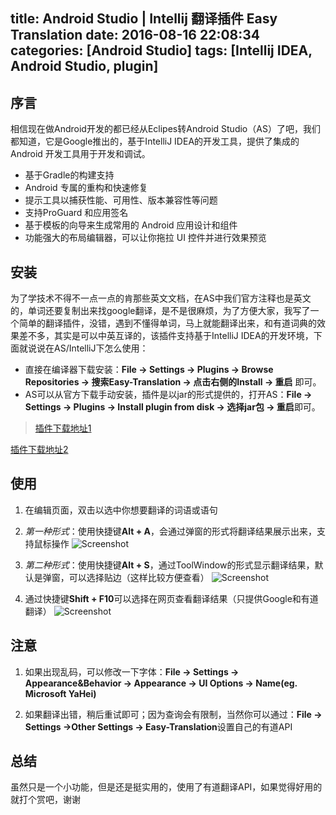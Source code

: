 title: Android Studio | Intellij 翻译插件 Easy Translation
date: 2016-08-16 22:08:34
categories: [Android Studio]
tags: [Intellij IDEA, Android Studio, plugin]
---
## 序言

相信现在做Android开发的都已经从Eclipes转Android Studio（AS）了吧，我们都知道，它是Google推出的，基于IntelliJ IDEA的开发工具，提供了集成的 Android 开发工具用于开发和调试。
- 基于Gradle的构建支持
- Android 专属的重构和快速修复
- 提示工具以捕获性能、可用性、版本兼容性等问题
- 支持ProGuard 和应用签名
- 基于模板的向导来生成常用的 Android 应用设计和组件
- 功能强大的布局编辑器，可以让你拖拉 UI 控件并进行效果预览

<!-- more -->
## 安装

为了学技术不得不一点一点的肯那些英文文档，在AS中我们官方注释也是英文的，单词还要复制出来找google翻译，是不是很麻烦，为了方便大家，我写了一个简单的翻译插件，没错，遇到不懂得单词，马上就能翻译出来，和有道词典的效果差不多，其实是可以中英互译的，该插件支持基于IntelliJ IDEA的开发环境，下面就说说在AS/IntelliJ下怎么使用：

- 直接在编译器下载安装：**File -> Settings -> Plugins -> Browse Repositories -> 搜索Easy-Translation -> 点击右侧的Install -> 重启** 即可。
- AS可以从官方下载手动安装，插件是以jar的形式提供的，打开AS：**File -> Settings -> Plugins -> Install plugin from disk -> 选择jar包 -> 重启**即可。


>[插件下载地址1](http://plugins.jetbrains.com/plugin/8553?pr=idea)
>
[插件下载地址2](http://plugins.jetbrains.com/plugin/8556?pr=idea)

## 使用

1. 在编辑页面，双击以选中你想要翻译的词语或语句
2. _第一种形式_：使用快捷键**Alt + A**，会通过弹窗的形式将翻译结果展示出来，支持鼠标操作
![Screenshot](https://plugins.jetbrains.com/files/8556/screenshot_16176.png)

3. _第二种形式_：使用快捷键**Alt + S**，通过ToolWindow的形式显示翻译结果，默认是弹窗，可以选择贴边（这样比较方便查看）
![Screenshot](https://plugins.jetbrains.com/files/8556/screenshot_16177.png)

4. 通过快捷键**Shift + F10**可以选择在网页查看翻译结果（只提供Google和有道翻译）
![Screenshot](https://plugins.jetbrains.com/files/8556/screenshot_16179.png)

## 注意

1. 如果出现乱码，可以修改一下字体：**File -> Settings -> Appearance&Behavior -> Appearance -> UI Options -> Name(eg. Microsoft YaHei)**

2. 如果翻译出错，稍后重试即可；因为查询会有限制，当然你可以通过：**File -> Settings ->Other Settings -> Easy-Translation**设置自己的有道API

## 总结

虽然只是一个小功能，但是还是挺实用的，使用了有道翻译API，如果觉得好用的就打个赏吧，谢谢